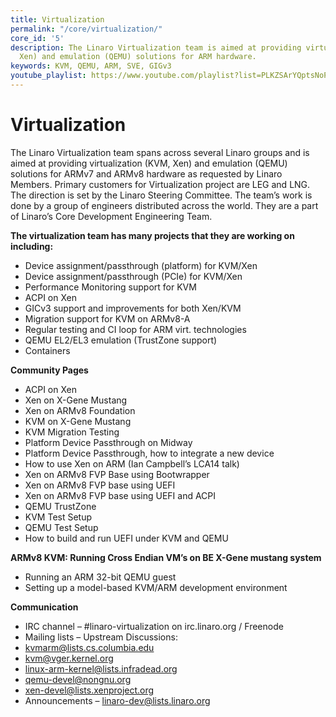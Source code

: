 ```yaml
---
title: Virtualization
permalink: "/core/virtualization/"
core_id: '5'
description: The Linaro Virtualization team is aimed at providing virtualization (KVM,
  Xen) and emulation (QEMU) solutions for ARM hardware.
keywords: KVM, QEMU, ARM, SVE, GIGv3
youtube_playlist: https://www.youtube.com/playlist?list=PLKZSArYQptsNoPiBTZxdyLtPPJDMQmztZ
---
```


# Virtualization

The Linaro Virtualization team spans across several Linaro groups and is aimed at providing virtualization (KVM, Xen) and emulation (QEMU) solutions for ARMv7 and ARMv8 hardware as requested by Linaro Members. Primary customers for Virtualization project are LEG and LNG. The direction is set by the Linaro Steering Committee. The team’s work is done by a group of engineers distributed across the world. They are a part of Linaro’s Core Development Engineering Team.

**The virtualization team has many projects that they are working on including:**

- Device assignment/passthrough (platform) for KVM/Xen
- Device assignment/passthrough (PCIe) for KVM/Xen
- Performance Monitoring support for KVM
- ACPI on Xen
- GICv3 support and improvements for both Xen/KVM
- Migration support for KVM on ARMv8-A
- Regular testing and CI loop for ARM virt. technologies
- QEMU EL2/EL3 emulation (TrustZone support)
- Containers

**Community Pages**

- ACPI on Xen
- Xen on X-Gene Mustang
- Xen on ARMv8 Foundation
- KVM on X-Gene Mustang
- KVM Migration Testing
- Platform Device Passthrough on Midway
- Platform Device Passthrough, how to integrate a new device
- How to use Xen on ARM (Ian Campbell’s LCA14 talk)
- Xen on ARMv8 FVP Base using Bootwrapper
- Xen on ARMv8 FVP base using UEFI
- Xen on ARMv8 FVP base using UEFI and ACPI
- QEMU TrustZone
- KVM Test Setup
- QEMU Test Setup
- How to build and run UEFI under KVM and QEMU

**ARMv8 KVM: Running Cross Endian VM’s on BE X-Gene mustang system**

- Running an ARM 32-bit QEMU guest
- Setting up a model-based KVM/ARM development environment

**Communication**

- IRC channel – #linaro-virtualization on irc.linaro.org / Freenode
- Mailing lists – Upstream Discussions:
- kvmarm@lists.cs.columbia.edu
- kvm@vger.kernel.org
- linux-arm-kernel@lists.infradead.org
- qemu-devel@nongnu.org
- xen-devel@lists.xenproject.org
- Announcements – linaro-dev@lists.linaro.org
